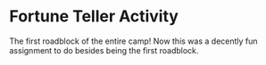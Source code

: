 # Fortune Teller Activity

The first roadblock of the entire camp! Now this was a decently fun assignment to do besides being the first roadblock.